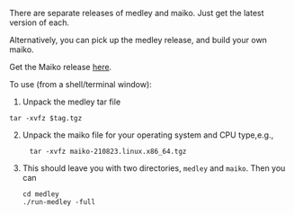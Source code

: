 There are separate releases of medley and maiko.
Just get the latest version of each.

Alternatively, you can pick up the medley release, and build your own maiko.

Get the Maiko release [here](https://github.com/Interlisp/maiko/releases).

To use (from a shell/terminal window):

1. Unpack the medley tar file
  ```
  tar -xvfz $tag.tgz
  ```

2. Unpack the maiko file for your operating system and CPU type,e.g.,

```
     tar -xvfz maiko-210823.linux.x86_64.tgz
```

3. This should leave you with two directories, `medley` and `maiko`.
  Then you can 
   ```
   cd medley
   ./run-medley -full
   ```



